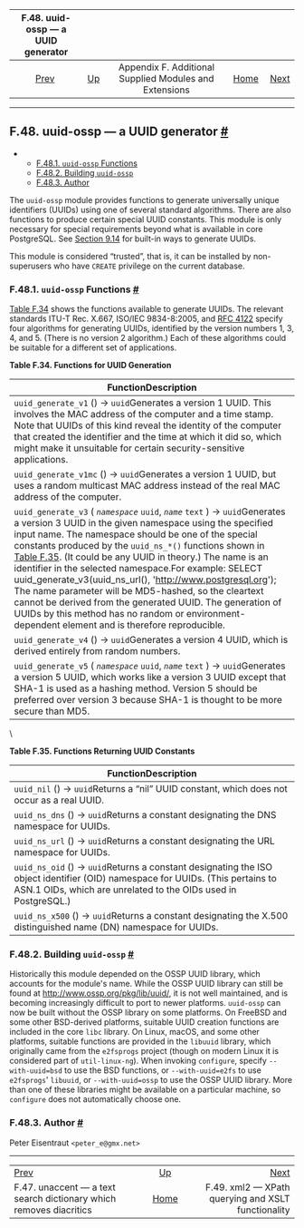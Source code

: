 <!--?xml version="1.0" encoding="UTF-8" standalone="no"?-->

|                              F.48. uuid-ossp — a UUID generator                             |                                                                             |                                                        |                                                       |                                                                         |
| :-----------------------------------------------------------------------------------------: | :-------------------------------------------------------------------------- | :----------------------------------------------------: | ----------------------------------------------------: | ----------------------------------------------------------------------: |
| [Prev](unaccent.html "F.47. unaccent — a text search dictionary which removes diacritics")  | [Up](contrib.html "Appendix F. Additional Supplied Modules and Extensions") | Appendix F. Additional Supplied Modules and Extensions | [Home](index.html "PostgreSQL 17devel Documentation") |  [Next](xml2.html "F.49. xml2 — XPath querying and XSLT functionality") |

***

## F.48. uuid-ossp — a UUID generator [#](#UUID-OSSP)

*   *   [F.48.1. `uuid-ossp` Functions](uuid-ossp.html#UUID-OSSP-FUNCTIONS-SECT)
    *   [F.48.2. Building `uuid-ossp`](uuid-ossp.html#UUID-OSSP-BUILDING)
    *   [F.48.3. Author](uuid-ossp.html#UUID-OSSP-AUTHOR)

[]()

The `uuid-ossp` module provides functions to generate universally unique identifiers (UUIDs) using one of several standard algorithms. There are also functions to produce certain special UUID constants. This module is only necessary for special requirements beyond what is available in core PostgreSQL. See [Section 9.14](functions-uuid.html "9.14. UUID Functions") for built-in ways to generate UUIDs.

This module is considered “trusted”, that is, it can be installed by non-superusers who have `CREATE` privilege on the current database.

### F.48.1. `uuid-ossp` Functions [#](#UUID-OSSP-FUNCTIONS-SECT)

[Table F.34](uuid-ossp.html#UUID-OSSP-FUNCTIONS "Table F.34. Functions for UUID Generation") shows the functions available to generate UUIDs. The relevant standards ITU-T Rec. X.667, ISO/IEC 9834-8:2005, and [RFC 4122](https://tools.ietf.org/html/rfc4122) specify four algorithms for generating UUIDs, identified by the version numbers 1, 3, 4, and 5. (There is no version 2 algorithm.) Each of these algorithms could be suitable for a different set of applications.

**Table F.34. Functions for UUID Generation**

| FunctionDescription                                                                                                                                                                                                                                                                                                                                                                                                                                                                                                                                                                                                                                                                                                                                                    |
| ---------------------------------------------------------------------------------------------------------------------------------------------------------------------------------------------------------------------------------------------------------------------------------------------------------------------------------------------------------------------------------------------------------------------------------------------------------------------------------------------------------------------------------------------------------------------------------------------------------------------------------------------------------------------------------------------------------------------------------------------------------------------- |
| []()`uuid_generate_v1` () → `uuid`Generates a version 1 UUID. This involves the MAC address of the computer and a time stamp. Note that UUIDs of this kind reveal the identity of the computer that created the identifier and the time at which it did so, which might make it unsuitable for certain security-sensitive applications.                                                                                                                                                                                                                                                                                                                                                                                                                                |
| []()`uuid_generate_v1mc` () → `uuid`Generates a version 1 UUID, but uses a random multicast MAC address instead of the real MAC address of the computer.                                                                                                                                                                                                                                                                                                                                                                                                                                                                                                                                                                                                               |
| []()`uuid_generate_v3` ( *`namespace`* `uuid`, *`name`* `text` ) → `uuid`Generates a version 3 UUID in the given namespace using the specified input name. The namespace should be one of the special constants produced by the `uuid_ns_*()` functions shown in [Table F.35](uuid-ossp.html#UUID-OSSP-CONSTANTS "Table F.35. Functions Returning UUID Constants"). (It could be any UUID in theory.) The name is an identifier in the selected namespace.For example:    SELECT uuid_generate_v3(uuid_ns_url(), 'http://www.postgresql.org'); The name parameter will be MD5-hashed, so the cleartext cannot be derived from the generated UUID. The generation of UUIDs by this method has no random or environment-dependent element and is therefore reproducible. |
| `uuid_generate_v4` () → `uuid`Generates a version 4 UUID, which is derived entirely from random numbers.                                                                                                                                                                                                                                                                                                                                                                                                                                                                                                                                                                                                                                                               |
| `uuid_generate_v5` ( *`namespace`* `uuid`, *`name`* `text` ) → `uuid`Generates a version 5 UUID, which works like a version 3 UUID except that SHA-1 is used as a hashing method. Version 5 should be preferred over version 3 because SHA-1 is thought to be more secure than MD5.                                                                                                                                                                                                                                                                                                                                                                                                                                                                                    |

\


**Table F.35. Functions Returning UUID Constants**

| FunctionDescription                                                                                                                                                                             |
| ----------------------------------------------------------------------------------------------------------------------------------------------------------------------------------------------- |
| `uuid_nil` () → `uuid`Returns a “nil” UUID constant, which does not occur as a real UUID.                                                                                                       |
| `uuid_ns_dns` () → `uuid`Returns a constant designating the DNS namespace for UUIDs.                                                                                                            |
| `uuid_ns_url` () → `uuid`Returns a constant designating the URL namespace for UUIDs.                                                                                                            |
| `uuid_ns_oid` () → `uuid`Returns a constant designating the ISO object identifier (OID) namespace for UUIDs. (This pertains to ASN.1 OIDs, which are unrelated to the OIDs used in PostgreSQL.) |
| `uuid_ns_x500` () → `uuid`Returns a constant designating the X.500 distinguished name (DN) namespace for UUIDs.                                                                                 |

### F.48.2. Building `uuid-ossp` [#](#UUID-OSSP-BUILDING)

Historically this module depended on the OSSP UUID library, which accounts for the module's name. While the OSSP UUID library can still be found at <http://www.ossp.org/pkg/lib/uuid/>, it is not well maintained, and is becoming increasingly difficult to port to newer platforms. `uuid-ossp` can now be built without the OSSP library on some platforms. On FreeBSD and some other BSD-derived platforms, suitable UUID creation functions are included in the core `libc` library. On Linux, macOS, and some other platforms, suitable functions are provided in the `libuuid` library, which originally came from the `e2fsprogs` project (though on modern Linux it is considered part of `util-linux-ng`). When invoking `configure`, specify `--with-uuid=bsd` to use the BSD functions, or `--with-uuid=e2fs` to use `e2fsprogs`' `libuuid`, or `--with-uuid=ossp` to use the OSSP UUID library. More than one of these libraries might be available on a particular machine, so `configure` does not automatically choose one.

### F.48.3. Author [#](#UUID-OSSP-AUTHOR)

Peter Eisentraut `<peter_e@gmx.net>`

***

|                                                                                             |                                                                             |                                                                         |
| :------------------------------------------------------------------------------------------ | :-------------------------------------------------------------------------: | ----------------------------------------------------------------------: |
| [Prev](unaccent.html "F.47. unaccent — a text search dictionary which removes diacritics")  | [Up](contrib.html "Appendix F. Additional Supplied Modules and Extensions") |  [Next](xml2.html "F.49. xml2 — XPath querying and XSLT functionality") |
| F.47. unaccent — a text search dictionary which removes diacritics                          |            [Home](index.html "PostgreSQL 17devel Documentation")            |                      F.49. xml2 — XPath querying and XSLT functionality |

